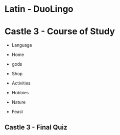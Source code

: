 # Latin - DuoLingo


# Castle 3 - Course of Study

* Language 

* Home 

* gods

* Shop 

* Activities 

* Hobbies 

* Nature 

* Feast 

## Castle 3 - Final Quiz
